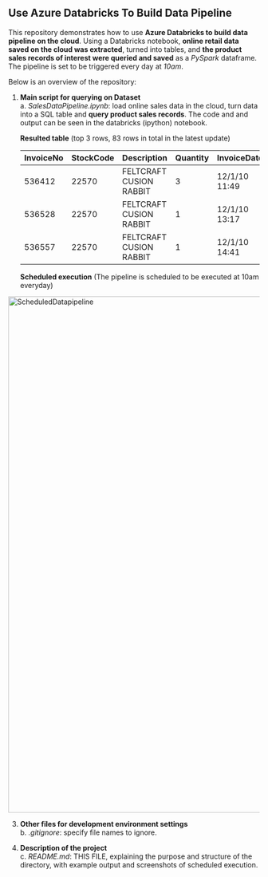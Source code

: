 ## Use Azure Databricks To Build Data Pipeline 

This repository demonstrates how to use **Azure Databricks to build data pipeline on the cloud**. Using a Databricks notebook, **online retail data saved on the cloud was extracted**, turned into tables, and **the product sales records of interest were queried and saved** as a _PySpark_ dataframe. The pipeline is set to be triggered every day at _10am_.

Below is an overview of the repository:
   
1. **Main script for querying on Dataset**
   <br>a. _SalesDataPipeline.ipynb_: load online sales data in the cloud, turn data into a SQL table and **query product sales records**. The code and and output can be seen in the databricks (ipython) notebook.
   
   **Resulted table** (top 3 rows, 83 rows in total in the latest update)
  
   | InvoiceNo | StockCode | Description | Quantity | InvoiceDate | UnitPrice | CustomerID | Country |
   |---|---|---|---|---|---|---|---|
   | 536412 | 22570 | FELTCRAFT CUSION RABBIT | 3 | 12/1/10  11:49 | 3.75 | 17920.00 | null |
   | 536528 | 22570 | FELTCRAFT CUSION RABBIT | 1 | 12/1/10  13:17 | 3.75 | 15525.00 | null |
   | 536557 | 22570 | FELTCRAFT CUSION RABBIT | 1 | 12/1/10  14:41 | 3.75 | 17841.00 | null |

   **Scheduled execution** (The pipeline is scheduled to be executed at 10am everyday)
   
  <img width="1035" alt="ScheduledDatapipeline" src="https://github.com/nogibjj/DatabricksPipeline_YCliu/assets/46064664/dd3670d8-74b8-4394-86f0-8e8972a21531">

3. **Other files for development environment settings**
   <br>b. _.gitignore_: specify file names to ignore.

4. **Description of the project**
   <br>c. _README.md_: THIS FILE, explaining the purpose and structure of the directory, with example output and screenshots of scheduled execution.

